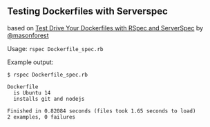 ## Testing Dockerfiles with Serverspec
based on [Test Drive Your Dockerfiles with RSpec and ServerSpec](https://robots.thoughtbot.com/tdd-your-dockerfiles-with-rspec-and-serverspec) by [@masonforest](https://github.com/masonforest)

Usage: `rspec Dockerfile_spec.rb`

Example output: 
```
$ rspec Dockerfile_spec.rb

Dockerfile
  is Ubuntu 14
  installs git and nodejs

Finished in 0.82084 seconds (files took 1.65 seconds to load)
2 examples, 0 failures
```
